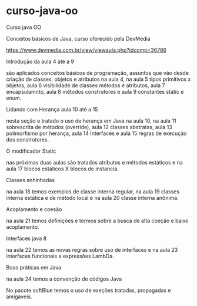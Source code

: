 # curso-java-oo
Curso java OO 

Conceitos básicos de Java, curso oferecido pela DevMedia

https://www.devmedia.com.br/view/viewaula.php?idcomp=36786

Introdução da aula 4 até a 9 

são aplicados conceitos básicos de programação, assuntos que vão desde criação de classes, objetos e atributos na aula 4, na aula 5 tipos primitivos x objetos, aula 6  visibilidade de classes métodos e atributos, aula 7 encapsulamnto, aula 8 métodos construtores e aula 9 constantes static e enum.  

Lidando com Herança aula 10 até a 15

nesta seção e tratado o uso de herança em Java na aula 10, na aula 11 sobrescrita de métodos (override), aula 12 classes abstratas, aula 13 polimorfismo por herança, aula 14 Interfaces e aula 15 regras de execução dos construtores.

O modificador Static

nas próximas duas aulas são tratados atributos e métodos estáticos e na aula 17 blocos estáticos X blocos de instancia.

Classes anhinhadas

na aula 18 temos exemplos de classe interna regular, na aula 19 classes interna estática e de método local e na aula 20 classe interna anônima.

Acoplamento e coesão 

na aula 21 temos definições e termos sobre a busca de alta coeção e baixo acoplamento.

Interfaces java 8

na aula 22 temos as novas regras sobre uso de interfaces e na aula 23 interfaces funcionais e expressões LambDa.

Boas práticas em Java

na aula 24  temos a convenção de códigos Java 

No pacote softBlue temos o uso de exeções tratadas, propagadas e amigaveis. 